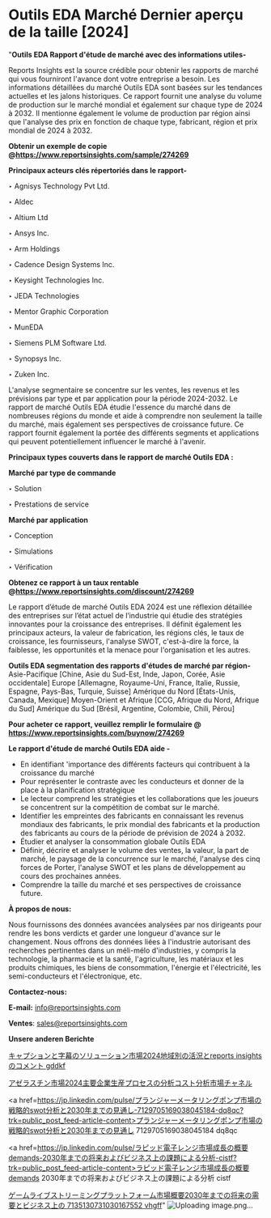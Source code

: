 # Outils EDA Marché Dernier aperçu de la taille [2024]

"<strong>Outils EDA Rapport d'étude de marché avec des informations utiles-</strong>

Reports Insights est la source crédible pour obtenir les rapports de marché qui vous fourniront l'avance dont votre entreprise a besoin. Les informations détaillées du marché Outils EDA sont basées sur les tendances actuelles et les jalons historiques. Ce rapport fournit une analyse du volume de production sur le marché mondial et également sur chaque type de 2024 à 2032. Il mentionne également le volume de production par région ainsi que l'analyse des prix en fonction de chaque type, fabricant, région et prix mondial de 2024 à 2032.

<strong><b>Obtenir un exemple de copie @</b></strong><a href=https://www.reportsinsights.com/sample/274269><strong><b>https://www.reportsinsights.com/sample/274269</b></strong></a>

<b>Principaux acteurs clés répertoriés dans le rapport-</b>

<b> </b>‣ Agnisys Technology Pvt Ltd.

‣ Aldec

‣ Altium Ltd

‣ Ansys Inc.

‣ Arm Holdings

‣ Cadence Design Systems Inc.

‣ Keysight Technologies Inc.

‣ JEDA Technologies

‣ Mentor Graphic Corporation

‣ MunEDA

‣ Siemens PLM Software Ltd.

‣ Synopsys Inc.

‣ Zuken Inc.

L'analyse segmentaire se concentre sur les ventes, les revenus et les prévisions par type et par application pour la période 2024-2032. Le rapport de marché Outils EDA étudie l'essence du marché dans de nombreuses régions du monde et aide à comprendre non seulement la taille du marché, mais également ses perspectives de croissance future. Ce rapport fournit également la portée des différents segments et applications qui peuvent potentiellement influencer le marché à l'avenir.

<strong>Principaux types couverts dans le rapport de marché Outils EDA :</strong>

<strong>Marché par type de commande</strong>

‣ Solution

‣ Prestations de service

<strong>Marché par application</strong>

‣ Conception

‣ Simulations

‣ Vérification

<strong><b>Obtenez ce rapport à un taux rentable @</b></strong><a href=https://www.reportsinsights.com/discount/274269><strong><b>https://www.reportsinsights.com/discount/274269</b></strong></a>

Le rapport d’étude de marché Outils EDA 2024 est une réflexion détaillée des entreprises sur l’état actuel de l’industrie qui étudie des stratégies innovantes pour la croissance des entreprises. Il définit également les principaux acteurs, la valeur de fabrication, les régions clés, le taux de croissance, les fournisseurs, l'analyse SWOT, c'est-à-dire la force, la faiblesse, les opportunités et la menace pour l'organisation et les autres.

<strong>Outils EDA segmentation des rapports d'études de marché par région-</strong>
Asie-Pacifique [Chine, Asie du Sud-Est, Inde, Japon, Corée, Asie occidentale]
Europe [Allemagne, Royaume-Uni, France, Italie, Russie, Espagne, Pays-Bas, Turquie, Suisse]
Amérique du Nord [États-Unis, Canada, Mexique]
Moyen-Orient et Afrique [CCG, Afrique du Nord, Afrique du Sud]
Amérique du Sud [Brésil, Argentine, Colombie, Chili, Pérou]

<strong>Pour acheter ce rapport, veuillez remplir le formulaire @   <a href=https://www.reportsinsights.com/buynow/274269>https://www.reportsinsights.com/buynow/274269</a></strong>

<strong>Le rapport d'étude de marché Outils EDA aide -</strong>
<ul>
  <li>En identifiant 'importance des différents facteurs qui contribuent à la croissance du marché</li>
  <li>Pour représenter le contraste avec les conducteurs et donner de la place à la planification stratégique</li>
  <li>Le lecteur comprend les stratégies et les collaborations que les joueurs se concentrent sur la compétition de combat sur le marché.</li>
  <li>Identifier les empreintes des fabricants en connaissant les revenus mondiaux des fabricants, le prix mondial des fabricants et la production des fabricants au cours de la période de prévision de 2024 à 2032.</li>
  <li>Étudier et analyser la consommation globale Outils EDA</li>
  <li>Définir, décrire et analyser le volume des ventes, la valeur, la part de marché, le paysage de la concurrence sur le marché, l'analyse des cinq forces de Porter, l'analyse SWOT et les plans de développement au cours des prochaines années.</li>
  <li>Comprendre la taille du marché et ses perspectives de croissance future.</li>
</ul>
<strong>À propos de nous:</strong>

Nous fournissons des données avancées analysées par nos dirigeants pour rendre les bons verdicts et garder une longueur d'avance sur le changement. Nous offrons des données liées à l'industrie autorisant des recherches pertinentes dans un méli-mélo d'industries, y compris la technologie, la pharmacie et la santé, l'agriculture, les matériaux et les produits chimiques, les biens de consommation, l'énergie et l'électricité, les semi-conducteurs et l'électronique, etc.

<strong>Contactez-nous:</strong>

<strong>E-mail:</strong> <a href=mailto:info@reportsinsights.com>info@reportsinsights.com</a>

<strong>Ventes</strong>: <a href=mailto:sales@reportsinsights.com>sales@reportsinsights.com</a>

<strong>Unsere anderen Berichte</strong>

<a href=https://www.linkedin.com/pulse/キャプションと字幕のソリューション市場2024地域別の活況とreports-insightsのコメント-gddkf/>キャプションと字幕のソリューション市場2024地域別の活況とreports insightsのコメント gddkf</a>

<a href=https://www.linkedin.com/pulse/アゼラスチン市場2024主要企業生産プロセスの分析コスト分析市場チャネル-reports-insights-expert-hxnvf/>アゼラスチン市場2024主要企業生産プロセスの分析コスト分析市場チャネル</a>

<a href=https://jp.linkedin.com/pulse/プランジャーメータリングポンプ市場の戦略的swot分析と2030年までの見通し-7129705169038045184-dq8qc?trk=public_post_feed-article-content>プランジャーメータリングポンプ市場の戦略的swot分析と2030年までの見通し 7129705169038045184 dq8qc</a>

<a href=https://jp.linkedin.com/pulse/ラピッド電子レンジ市場成長の概要demands-2030年までの将来およびビジネス上の課題による分析-cistf?trk=public_post_feed-article-content>ラピッド電子レンジ市場成長の概要demands 2030年までの将来およびビジネス上の課題による分析 cistf</a>

<a href=https://www.linkedin.com/pulse/ゲームライブストリーミングプラットフォーム市場概要2030年までの将来の需要とビジネス上の-7135130731030167552-vhgff/>ゲームライブストリーミングプラットフォーム市場概要2030年までの将来の需要とビジネス上の 7135130731030167552 vhgff</a>"
![Uploading image.png…]()
